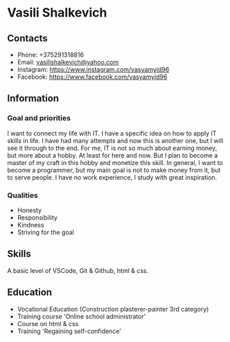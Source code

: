 # Vasili Shalkevich


## Contacts
- Phone: +375291318816
- Email: vasilishalkevich@yahoo.com
- Instagram: https://www.instagram.com/vasyamyid96
- Facebook: https://www.facebook.com/vasyamyid96


## Information
### Goal and priorities
I want to connect my life with IT. I have a specific idea on how to apply IT skills in life. I have had many attempts and now this is another one, but I will see it through to the end. For me, IT is not so much about earning money, but more about a hobby. At least for here and now. But I plan to become a master of my craft in this hobby and monetize this skill. In general, I want to become a programmer, but my main goal is not to make money from it, but to serve people. I have no work experience, I study with great inspiration.


### Qualities
- Honesty
- Responsibility
- Kindness
- Striving for the goal


## Skills
A basic level of VSCode, Git & Github, html & css.


## Education
- Vocational Education (Construction plasterer-painter 3rd category)
- Training course 'Online school administrator'
- Course on html & css
- Training 'Regaining self-confidence'
